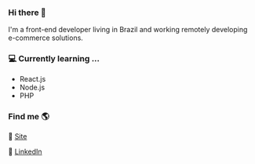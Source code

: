 ### Hi there 👋
I'm a front-end developer living in Brazil and working remotely developing e-commerce solutions.
  
### 💻 Currently learning ...
  - React.js
  - Node.js
  - PHP

### Find me 🌎

🚀 [Site](https://tiagosoares.com.br) <br>
<!-- 📸 [Instagram](https://instagram.com/otiagosoares) <br>-->
💼 [LinkedIn](https://www.linkedin.com/in/otiagosoares) <br>

<!--
**otiagosoares/otiagosoares** is a ✨ _special_ ✨ repository because its `README.md` (this file) appears on your GitHub profile.

Here are some ideas to get you started:

- 🔭 I’m currently working on ...
- 🌱 I’m currently learning ...
- 👯 I’m looking to collaborate on ...
- 🤔 I’m looking for help with ...
- 💬 Ask me about ...
- 📫 How to reach me: ...
- 😄 Pronouns: ...
- ⚡ Fun fact: ...
-->
